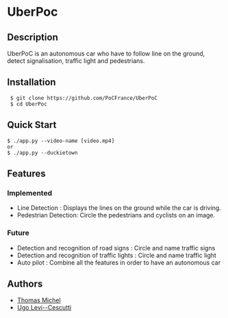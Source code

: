 # UberPoc



## Description
UberPoC is an autonomous car who have to follow line on the ground, detect signalisation, traffic light and pedestrians.



## Installation

```
 $ git clone https://github.com/PoCFrance/UberPoC
 $ cd UberPoc
```


## Quick Start

```
$ ./app.py --video-name [video.mp4]
or
$ ./app.py --duckietown
```



## Features



### Implemented

- Line Detection : Displays the lines on the ground while the car is driving.
- Pedestrian Detection: Circle the pedestrians and cyclists on an image.



### Future

- Detection and recognition of road signs : Circle and name traffic signs
- Detection and recognition of traffic lights : Circle and name traffic light
- Auto pilot : Combine all the features in order to have an autonomous car



## Authors

 - [Thomas Michel](https://github.com/pr0m3th3usEx)
 - [Ugo Levi--Cescutti](https://github.com/ugo94490)
